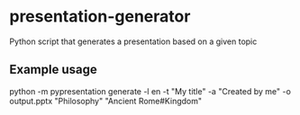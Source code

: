 # presentation-generator
Python script that generates a presentation based on a given topic
## Example usage
python -m pypresentation generate -l en -t "My title" -a "Created by me" -o output.pptx "Philosophy" "Ancient Rome#Kingdom"
